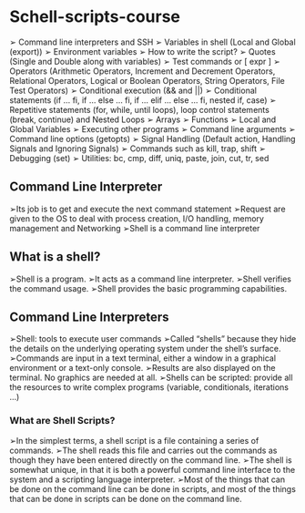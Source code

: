 # Schell-scripts-course

➢ Command line interpreters and SSH
➢ Variables in shell (Local and Global (export))
➢ Environment variables
➢ How to write the script?
➢ Quotes (Single and Double along with variables)
➢ Test commands or [ expr ]
➢ Operators (Arithmetic Operators, Increment and Decrement Operators, Relational 
Operators, Logical or Boolean Operators, String Operators, File Test Operators)
➢ Conditional execution (&& and ||)
➢ Conditional statements (if … fi, if … else … fi, if … elif … else … fi, nested if, case)
➢ Repetitive statements (for, while, until loops), loop control statements (break, continue) 
and Nested Loops
➢ Arrays
➢ Functions
➢ Local and Global Variables
➢ Executing other programs 
➢ Command line arguments
➢ Command line options (getopts)
➢ Signal Handling (Default action, Handling Signals and Ignoring Signals)
➢ Commands such as kill, trap, shift
➢ Debugging (set)
➢ Utilities: bc, cmp, diff, uniq, paste, join, cut, tr, sed

## Command Line Interpreter
➢Its job is to get and execute the next command 
statement
➢Request are given to the OS to deal with 
process creation, I/O handling, memory 
management and Networking
➢Shell is a command line interpreter

## What is a shell?
➢Shell is a program.
➢It acts as a command line interpreter.
➢Shell verifies the command usage.
➢Shell provides the basic programming 
capabilities.

## Command Line Interpreters
➢Shell: tools to execute user commands
➢Called “shells” because they hide the details on 
the underlying operating system under the shell’s 
surface.
➢Commands are input in a text terminal, either a 
window in a graphical environment or a text-only 
console.
➢Results are also displayed on the terminal. No 
graphics are needed at all.
➢Shells can be scripted: provide all the resources 
to write complex programs (variable, 
conditionals, iterations …)

### What are Shell Scripts?
➢In the simplest terms, a shell script is a file 
containing a series of commands. 
➢The shell reads this file and carries out the 
commands as though they have been entered 
directly on the command line.
➢The shell is somewhat unique, in that it is both a 
powerful command line interface to the system 
and a scripting language interpreter. 
➢Most of the things that can be done on the 
command line can be done in scripts, and most of 
the things that can be done in scripts can be done 
on the command line.
